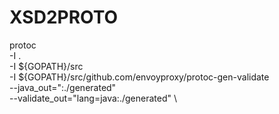# XSD2PROTO 

protoc \
  -I . \
  -I ${GOPATH}/src \
  -I ${GOPATH}/src/github.com/envoyproxy/protoc-gen-validate \
  --java_out=":./generated" \
  --validate_out="lang=java:./generated" \
